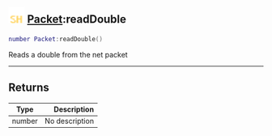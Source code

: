 ## <img src="../../.gitbook/assets/shared.png" width="32" height="32" /> [Packet](../packet/README.md):readDouble

```lua
number Packet:readDouble()
```

Reads a double from the net packet

-----------------
## Returns

| Type   | Description |
| ------ | ----------: |
| number | No description |
